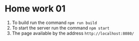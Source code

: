 # Home work 01

1. To build run the command
`npm run build`
2. To start the server run the command
`npm start`
3. The page available by the address `http://localhost:8080/`
